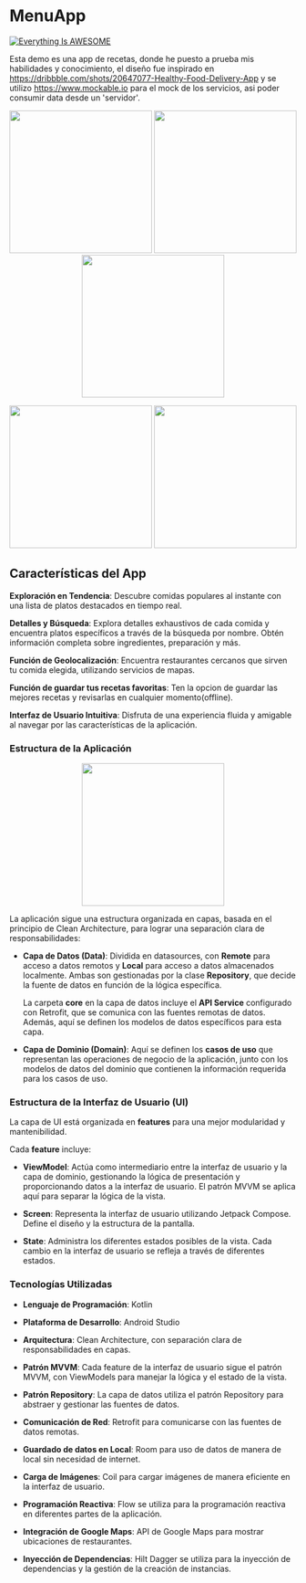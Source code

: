 # MenuApp

[![Everything Is AWESOME](https://firebasestorage.googleapis.com/v0/b/menu-app-80590.appspot.com/o/Untitled%20design-2.png?alt=media&token=dc664e53-26e7-48bf-adc3-4c19c11ea369&_gl=1*hzavzr*_ga*MTc1MjMyMTM2NC4xNjczMzgwOTc0*_ga_CW55HF8NVT*MTY5Njk3Njk0OC4zMS4xLjE2OTY5NzY5NjUuNDMuMC4w)](https://www.youtube.com/shorts/x75BY98uSBw)


Esta demo es una app de recetas, donde he puesto a prueba mis habilidades y conocimiento, el diseño fue inspirado en https://dribbble.com/shots/20647077-Healthy-Food-Delivery-App y se utilizo https://www.mockable.io para el mock de los servicios, asi poder consumir data desde un 'servidor'. 

<p align="center">
  <img src="https://firebasestorage.googleapis.com/v0/b/menu-app-80590.appspot.com/o/Screenshot%202023-08-28%20at%2013.53.35.png?alt=media&token=c555acfc-5bbb-46c2-b5b4-229f70934b70&_gl=1*z1y7mh*_ga*MTc1MjMyMTM2NC4xNjczMzgwOTc0*_ga_CW55HF8NVT*MTY5Njk3Njk0OC4zMS4xLjE2OTY5NzcwNTkuNTMuMC4w" width="250" >
  <img src="https://firebasestorage.googleapis.com/v0/b/menu-app-80590.appspot.com/o/Screenshot%202023-08-28%20at%2013.53.55.png?alt=media&token=16eb4f15-ec0d-43f9-a5ad-33f01bfa682e&_gl=1*15asnf1*_ga*MTc1MjMyMTM2NC4xNjczMzgwOTc0*_ga_CW55HF8NVT*MTY5Njk3Njk0OC4zMS4xLjE2OTY5NzcxMjEuNTcuMC4w" width="250">
    <img src="https://firebasestorage.googleapis.com/v0/b/menu-app-80590.appspot.com/o/Screenshot%202023-08-28%20at%2013.54.05.png?alt=media&token=e04fd6cf-7b96-4f6b-91a3-a84f121bc442&_gl=1*1s6q5l6*_ga*MTc1MjMyMTM2NC4xNjczMzgwOTc0*_ga_CW55HF8NVT*MTY5Njk3Njk0OC4zMS4xLjE2OTY5NzcxNDMuMzUuMC4w" width="250" >
</p>

<p align="center">
  <img src="https://firebasestorage.googleapis.com/v0/b/menu-app-80590.appspot.com/o/Screenshot%202023-08-28%20at%2013.54.30.png?alt=media&token=b150c0d8-e503-4593-b537-5f0109502c4a&_gl=1*1b6tm6i*_ga*MTc1MjMyMTM2NC4xNjczMzgwOTc0*_ga_CW55HF8NVT*MTY5Njk3Njk0OC4zMS4xLjE2OTY5NzcxNTkuMTkuMC4w" width="250">
  <img src="https://firebasestorage.googleapis.com/v0/b/menu-app-80590.appspot.com/o/Screenshot%202023-08-28%20at%2013.53.45.png?alt=media&token=cad3ce70-381b-4e02-889a-c63860a110bb&_gl=1*cmxr0u*_ga*MTc1MjMyMTM2NC4xNjczMzgwOTc0*_ga_CW55HF8NVT*MTY5Njk3Njk0OC4zMS4xLjE2OTY5NzcxODAuNTkuMC4w" width="250">
</p>


## Características del App

**Exploración en Tendencia**: Descubre comidas populares al instante con una lista de platos destacados en tiempo real.

 **Detalles y Búsqueda**: Explora detalles exhaustivos de cada comida y encuentra platos específicos a través de la búsqueda por nombre. Obtén información completa sobre ingredientes, preparación y más.

 **Función de Geolocalización**: Encuentra restaurantes cercanos que sirven tu comida elegida, utilizando servicios de mapas.

 **Función de guardar tus recetas favoritas**: Ten la opcion de guardar las mejores recetas y revisarlas en cualquier momento(offline).

 **Interfaz de Usuario Intuitiva**: Disfruta de una experiencia fluida y amigable al navegar por las características de la aplicación.


### Estructura de la Aplicación

<p align="center">
  <img src="https://firebasestorage.googleapis.com/v0/b/menu-app-80590.appspot.com/o/DATA%20LAYER.png?alt=media&token=47b341f5-6f4a-4f0b-ac98-5edf2409b35e&_gl=1*q9epem*_ga*MTc1MjMyMTM2NC4xNjczMzgwOTc0*_ga_CW55HF8NVT*MTY5Njk3Njk0OC4zMS4xLjE2OTY5NzcyMDMuMzYuMC4w" width="250" >
</p>

La aplicación sigue una estructura organizada en capas, basada en el principio de Clean Architecture, para lograr una separación clara de responsabilidades:

- **Capa de Datos (Data)**: Dividida en datasources, con **Remote** para acceso a datos remotos y **Local** para acceso a datos almacenados localmente. Ambas son gestionadas por la clase **Repository**, que decide la fuente de datos en función de la lógica específica.

  La carpeta **core** en la capa de datos incluye el **API Service** configurado con Retrofit, que se comunica con las fuentes remotas de datos. Además, aquí se definen los modelos de datos específicos para esta capa.

- **Capa de Dominio (Domain)**: Aquí se definen los **casos de uso** que representan las operaciones de negocio de la aplicación, junto con los modelos de datos del dominio que contienen la información requerida para los casos de uso.

### Estructura de la Interfaz de Usuario (UI)

La capa de UI está organizada en **features** para una mejor modularidad y mantenibilidad.

Cada **feature** incluye:

- **ViewModel**: Actúa como intermediario entre la interfaz de usuario y la capa de dominio, gestionando la lógica de presentación y proporcionando datos a la interfaz de usuario. El patrón MVVM se aplica aquí para separar la lógica de la vista.

- **Screen**: Representa la interfaz de usuario utilizando Jetpack Compose. Define el diseño y la estructura de la pantalla.

- **State**: Administra los diferentes estados posibles de la vista. Cada cambio en la interfaz de usuario se refleja a través de diferentes estados.

### Tecnologías Utilizadas

- **Lenguaje de Programación**: Kotlin

- **Plataforma de Desarrollo**: Android Studio

- **Arquitectura**: Clean Architecture, con separación clara de responsabilidades en capas.

- **Patrón MVVM**: Cada feature de la interfaz de usuario sigue el patrón MVVM, con ViewModels para manejar la lógica y el estado de la vista.

- **Patrón Repository**: La capa de datos utiliza el patrón Repository para abstraer y gestionar las fuentes de datos.

- **Comunicación de Red**: Retrofit para comunicarse con las fuentes de datos remotas.

- **Guardado de datos en Local**: Room para uso de datos de manera de local sin necesidad de internet.

- **Carga de Imágenes**: Coil para cargar imágenes de manera eficiente en la interfaz de usuario.

- **Programación Reactiva**: Flow se utiliza para la programación reactiva en diferentes partes de la aplicación.

- **Integración de Google Maps**: API de Google Maps para mostrar ubicaciones de restaurantes.

- **Inyección de Dependencias**: Hilt Dagger se utiliza para la inyección de dependencias y la gestión de la creación de instancias.

